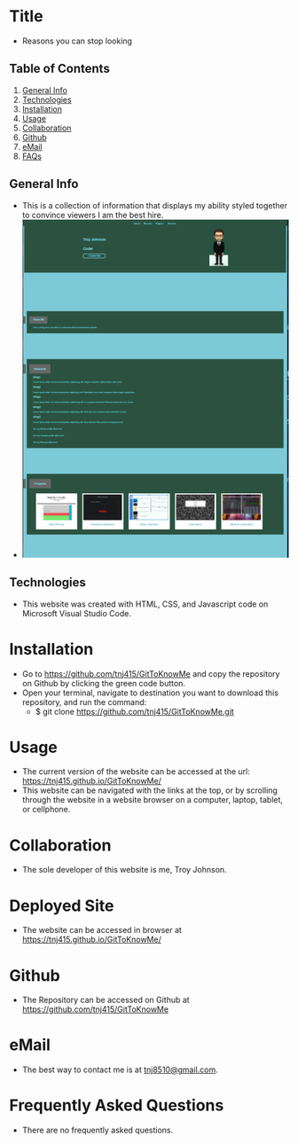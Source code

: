 # Title
* Reasons you can stop looking

## Table of Contents
1. [General Info](#general-info)
2. [Technologies](#technologies)
3. [Installation](#installation)
4. [Usage](#usage)
5. [Collaboration](#collaboration)
6. [Github](#github)
7. [eMail](#email)
8. [FAQs](#faqs)

## General Info
* This is a collection of information that displays my ability styled together to convince viewers I am the best hire.
* ![Image text](/assets/img/gtkmSS.PNG)

## Technologies
* This website was created with HTML, CSS, and Javascript code on Microsoft Visual Studio Code.

# Installation
* Go to https://github.com/tnj415/GitToKnowMe and copy the repository on Github by clicking the green code button.
* Open your terminal, navigate to destination you want to download this repository, and run the command:
    * $ git clone https://github.com/tnj415/GitToKnowMe.git

# Usage
* The current version of the website can be accessed at the url: https://tnj415.github.io/GitToKnowMe/
* This website can be navigated with the links at the top, or by scrolling through the website in a website browser on a computer, laptop, tablet, or cellphone.

# Collaboration
* The sole developer of this website is me, Troy Johnson.

# Deployed Site
* The website can be accessed in browser at https://tnj415.github.io/GitToKnowMe/
# Github
* The Repository can be accessed on Github at https://github.com/tnj415/GitToKnowMe

# eMail
* The best way to contact me is at tnj8510@gmail.com.

# Frequently Asked Questions
* There are no frequently asked questions.